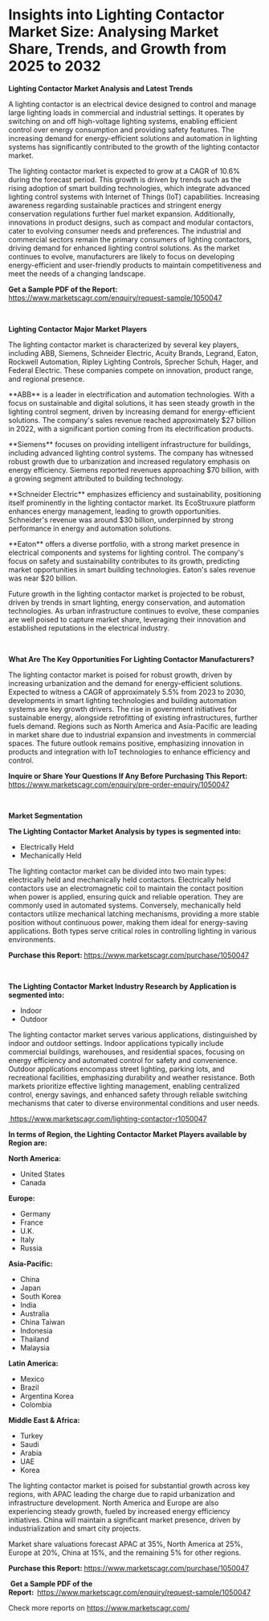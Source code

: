 <p><h1>Insights into Lighting Contactor Market Size: Analysing Market Share, Trends, and Growth from 2025 to 2032</h1></p><p><strong>Lighting Contactor Market Analysis and Latest Trends</strong></p>
<p><p>A lighting contactor is an electrical device designed to control and manage large lighting loads in commercial and industrial settings. It operates by switching on and off high-voltage lighting systems, enabling efficient control over energy consumption and providing safety features. The increasing demand for energy-efficient solutions and automation in lighting systems has significantly contributed to the growth of the lighting contactor market.</p><p>The lighting contactor market is expected to grow at a CAGR of 10.6% during the forecast period. This growth is driven by trends such as the rising adoption of smart building technologies, which integrate advanced lighting control systems with Internet of Things (IoT) capabilities. Increasing awareness regarding sustainable practices and stringent energy conservation regulations further fuel market expansion. Additionally, innovations in product designs, such as compact and modular contactors, cater to evolving consumer needs and preferences. The industrial and commercial sectors remain the primary consumers of lighting contactors, driving demand for enhanced lighting control solutions. As the market continues to evolve, manufacturers are likely to focus on developing energy-efficient and user-friendly products to maintain competitiveness and meet the needs of a changing landscape.</p></p>
<p><strong>Get a Sample PDF of the Report:&nbsp;</strong> <a href="https://www.marketscagr.com/enquiry/request-sample/1050047?utm_campaign=2447&utm_medium=2&utm_source=Github&utm_content=ia&utm_term=11022025&utm_id=lighting-contactor">https://www.marketscagr.com/enquiry/request-sample/1050047</a></p>
<p>&nbsp;</p>
<p><strong>Lighting Contactor Major Market Players</strong></p>
<p><p>The lighting contactor market is characterized by several key players, including ABB, Siemens, Schneider Electric, Acuity Brands, Legrand, Eaton, Rockwell Automation, Ripley Lighting Controls, Sprecher Schuh, Hager, and Federal Electric. These companies compete on innovation, product range, and regional presence.</p><p>**ABB** is a leader in electrification and automation technologies. With a focus on sustainable and digital solutions, it has seen steady growth in the lighting control segment, driven by increasing demand for energy-efficient solutions. The company's sales revenue reached approximately $27 billion in 2022, with a significant portion coming from its electrification products.</p><p>**Siemens** focuses on providing intelligent infrastructure for buildings, including advanced lighting control systems. The company has witnessed robust growth due to urbanization and increased regulatory emphasis on energy efficiency. Siemens reported revenues approaching $70 billion, with a growing segment attributed to building technology.</p><p>**Schneider Electric** emphasizes efficiency and sustainability, positioning itself prominently in the lighting contactor market. Its EcoStruxure platform enhances energy management, leading to growth opportunities. Schneider's revenue was around $30 billion, underpinned by strong performance in energy and automation solutions.</p><p>**Eaton** offers a diverse portfolio, with a strong market presence in electrical components and systems for lighting control. The company's focus on safety and sustainability contributes to its growth, predicting market opportunities in smart building technologies. Eaton's sales revenue was near $20 billion.</p><p>Future growth in the lighting contactor market is projected to be robust, driven by trends in smart lighting, energy conservation, and automation technologies. As urban infrastructure continues to evolve, these companies are well poised to capture market share, leveraging their innovation and established reputations in the electrical industry.</p></p>
<p>&nbsp;</p>
<p><strong>What Are The Key Opportunities For Lighting Contactor Manufacturers?</strong></p>
<p><p>The lighting contactor market is poised for robust growth, driven by increasing urbanization and the demand for energy-efficient solutions. Expected to witness a CAGR of approximately 5.5% from 2023 to 2030, developments in smart lighting technologies and building automation systems are key growth drivers. The rise in government initiatives for sustainable energy, alongside retrofitting of existing infrastructures, further fuels demand. Regions such as North America and Asia-Pacific are leading in market share due to industrial expansion and investments in commercial spaces. The future outlook remains positive, emphasizing innovation in products and integration with IoT technologies to enhance efficiency and control.</p></p>
<p><strong>Inquire or Share Your Questions If Any Before Purchasing This Report:</strong> <a href="https://www.marketscagr.com/enquiry/pre-order-enquiry/1050047?utm_campaign=2447&utm_medium=2&utm_source=Github&utm_content=ia&utm_term=11022025&utm_id=lighting-contactor">https://www.marketscagr.com/enquiry/pre-order-enquiry/1050047</a></p>
<p>&nbsp;</p>
<p><strong>Market Segmentation</strong></p>
<p><strong>The Lighting Contactor Market Analysis by types is segmented into:</strong></p>
<p><ul><li>Electrically Held</li><li>Mechanically Held</li></ul></p>
<p><p>The lighting contactor market can be divided into two main types: electrically held and mechanically held contactors. Electrically held contactors use an electromagnetic coil to maintain the contact position when power is applied, ensuring quick and reliable operation. They are commonly used in automated systems. Conversely, mechanically held contactors utilize mechanical latching mechanisms, providing a more stable position without continuous power, making them ideal for energy-saving applications. Both types serve critical roles in controlling lighting in various environments.</p></p>
<p><strong>Purchase this Report:&nbsp;</strong><a href="https://www.marketscagr.com/purchase/1050047?utm_campaign=2447&utm_medium=2&utm_source=Github&utm_content=ia&utm_term=11022025&utm_id=lighting-contactor">https://www.marketscagr.com/purchase/1050047</a></p>
<p>&nbsp;</p>
<p><strong>The Lighting Contactor Market Industry Research by Application is segmented into:</strong></p>
<p><ul><li>Indoor</li><li>Outdoor</li></ul></p>
<p><p>The lighting contactor market serves various applications, distinguished by indoor and outdoor settings. Indoor applications typically include commercial buildings, warehouses, and residential spaces, focusing on energy efficiency and automated control for safety and convenience. Outdoor applications encompass street lighting, parking lots, and recreational facilities, emphasizing durability and weather resistance. Both markets prioritize effective lighting management, enabling centralized control, energy savings, and enhanced safety through reliable switching mechanisms that cater to diverse environmental conditions and user needs.</p></p>
<p><a href="https://www.marketscagr.com/lighting-contactor-r1050047?utm_campaign=2447&utm_medium=2&utm_source=Github&utm_content=ia&utm_term=11022025&utm_id=lighting-contactor">&nbsp;https://www.marketscagr.com/lighting-contactor-r1050047</a></p>
<p><strong>In terms of Region, the Lighting Contactor Market Players available by Region are:</strong></p>
<p>
    <p> <strong> North America: </strong>
        <ul>
            <li>United States</li>
            <li>Canada</li>
        </ul>
        </p> 
    <p> <strong> Europe: </strong>
        <ul>
            <li>Germany</li>
            <li>France</li>
            <li>U.K.</li>
            <li>Italy</li>
            <li>Russia</li>
        </ul>
        </p> 
    <p> <strong> Asia-Pacific: </strong>
        <ul>
            <li>China</li>
            <li>Japan</li>
            <li>South Korea</li>
            <li>India</li>
            <li>Australia</li>
            <li>China Taiwan</li>
            <li>Indonesia</li>
            <li>Thailand</li>
            <li>Malaysia</li>
        </ul>
        </p> 
    <p> <strong> Latin America: </strong>
        <ul>
            <li>Mexico</li>
            <li>Brazil</li>
            <li>Argentina Korea</li>
            <li>Colombia</li>
        </ul>
        </p> 
    <p> <strong> Middle East & Africa: </strong>
        <ul>
            <li>Turkey</li>
            <li>Saudi</li>
            <li>Arabia</li>
            <li>UAE</li>
            <li>Korea</li>
        </ul>
    </p>
    </p>
<p><p>The lighting contactor market is poised for substantial growth across key regions, with APAC leading the charge due to rapid urbanization and infrastructure development. North America and Europe are also experiencing steady growth, fueled by increased energy efficiency initiatives. China will maintain a significant market presence, driven by industrialization and smart city projects. </p><p>Market share valuations forecast APAC at 35%, North America at 25%, Europe at 20%, China at 15%, and the remaining 5% for other regions.</p></p>
<p><strong>Purchase this Report: </strong><a href="https://www.marketscagr.com/purchase/1050047?utm_campaign=2447&utm_medium=2&utm_source=Github&utm_content=ia&utm_term=11022025&utm_id=lighting-contactor">https://www.marketscagr.com/purchase/1050047</a></p>
<p>&nbsp;<strong>Get a Sample PDF of the Report:&nbsp;&nbsp;</strong><a href="https://www.marketscagr.com/enquiry/request-sample/1050047?utm_campaign=2447&utm_medium=2&utm_source=Github&utm_content=ia&utm_term=11022025&utm_id=lighting-contactor">https://www.marketscagr.com/enquiry/request-sample/1050047</a></p>
<p><strong></strong></p>
<p>Check more reports on <a href="https://www.marketscagr.com/?utm_campaign=2447&utm_medium=2&utm_source=Github&utm_content=ia&utm_term=11022025&utm_id=lighting-contactor">https://www.marketscagr.com/</a></p>